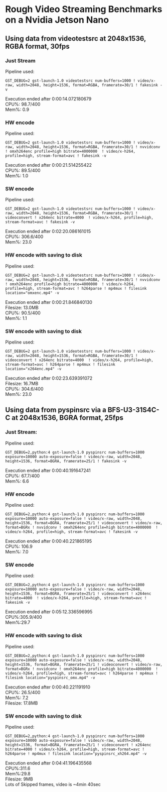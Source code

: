 # Rough Video Streaming Benchmarks on a Nvidia Jetson Nano

## Using data from videotestsrc at 2048x1536, RGBA format, 30fps 

### Just Stream
Pipeline used:

    GST_DEBUG=2 gst-launch-1.0 videotestsrc num-buffers=1000 ! video/x-raw, width=2048, height=1536, format=RGBA, framerate=30/1 ! fakesink -v

Execution ended after 0:00:14.072180679  
CPU%: 98.7/400  
Mem%: 0.9  

### HW encode
Pipeline used:

    GST_DEBUG=2 gst-launch-1.0 videotestsrc num-buffers=1000 ! video/x-raw, width=2048, height=1536, format=RGBA, framerate=30/1 ! nvvidconv ! omxh264enc profile=high bitrate=4000000  ! video/x-h264, profile=high, stream-format=avc ! fakesink -v

Execution ended after 0:00:21.514255422  
CPU%: 89.5/400  
Mem%: 1.0  

### SW encode
Pipeline used:

    GST_DEBUG=2 gst-launch-1.0 videotestsrc num-buffers=1000 ! video/x-raw, width=2048, height=1536, format=RGBA, framerate=30/1 ! videoconvert ! x264enc bitrate=4000  ! video/x-h264, profile=high, stream-format=avc ! fakesink -v

Execution ended after 0:02:20.086161015  
CPU%: 306.6/400  
Mem%: 23.0  

### HW encode with saving to disk
Pipeline used:

    GST_DEBUG=2 gst-launch-1.0 videotestsrc num-buffers=1000 ! video/x-raw, width=2048, height=1536, format=RGBA, framerate=30/1 ! nvvidconv ! omxh264enc profile=high bitrate=4000000  ! video/x-h264, profile=high, stream-format=avc ! h264parse ! mp4mux ! filesink location="omxenc.mp4" -v

Execution ended after 0:00:21.846840130  
Filesize: 13.0MB  
CPU%: 90.5/400  
Mem%: 1.1  

### SW encode with saving to disk
Pipeline used:

    GST_DEBUG=2 gst-launch-1.0 videotestsrc num-buffers=1000 ! video/x-raw, width=2048, height=1536, format=RGBA, framerate=30/1 ! videoconvert ! x264enc bitrate=4000  ! video/x-h264, profile=high, stream-format=avc ! h264parse ! mp4mux ! filesink location="x264enc.mp4" -v

Execution ended after 0:02:23.639391072  
Filesize: 16.7MB  
CPU%: 304.6/400  
Mem%: 23.0  

## Using data from pyspinsrc via a BFS-U3-31S4C-C at 2048x1536, BGRA format, 25fps 

### Just Stream:
Pipeline used:

    GST_DEBUG=2,python:4 gst-launch-1.0 pyspinsrc num-buffers=1000 exposure=10000 auto-exposure=false ! video/x-raw, width=2048, height=1536, format=BGRA, framerate=25/1 ! fakesink -v

Execution ended after 0:00:40.191647241  
CPU%: 67.7/400  
Mem%: 6.6  

### HW encode
Pipeline used:

    GST_DEBUG=2,python:4 gst-launch-1.0 pyspinsrc num-buffers=1000 exposure=10000 auto-exposure=false ! video/x-raw, width=2048, height=1536, format=BGRA, framerate=25/1 ! videoconvert ! video/x-raw, format=BGRx ! nvvidconv ! omxh264enc profile=high bitrate=4000000  ! video/x-h264, profile=high, stream-format=avc ! fakesink -v

Execution ended after 0:00:40.221865195  
CPU%: 106.9  
Mem%: 7.0  

### SW encode
Pipeline used:

    GST_DEBUG=2,python:4 gst-launch-1.0 pyspinsrc num-buffers=1000 exposure=10000 auto-exposure=false ! video/x-raw, width=2048, height=1536, format=BGRA, framerate=25/1 ! videoconvert ! x264enc bitrate=4000  ! video/x-h264, profile=high, stream-format=avc ! fakesink -v

Execution ended after 0:05:12.336596995  
CPU%:305.9/400  
Mem%:29.7  

### HW encode with saving to disk
Pipeline used:

    GST_DEBUG=2,python:4 gst-launch-1.0 pyspinsrc num-buffers=1000 exposure=10000 auto-exposure=false ! video/x-raw, width=2048, height=1536, format=BGRA, framerate=25/1 ! videoconvert ! video/x-raw, format=BGRx ! nvvidconv ! omxh264enc profile=high bitrate=4000000  ! video/x-h264, profile=high, stream-format=avc ! h264parse ! mp4mux ! filesink location="pyspinsrc_omx.mp4" -v

Execution ended after 0:00:40.221191910  
CPU%: 26.5/400  
Mem%: 7.2  
Filesize: 17.8MB  

### SW encode with saving to disk
Pipeline used:

    GST_DEBUG=2,python:4 gst-launch-1.0 pyspinsrc num-buffers=1000 exposure=10000 auto-exposure=false ! video/x-raw, width=2048, height=1536, format=BGRA, framerate=25/1 ! videoconvert ! x264enc bitrate=4000 ! video/x-h264, profile=high, stream-format=avc ! h264parse ! mp4mux ! filesink location="pyspinsrc_xh264.mp4" -v

Execution ended after 0:04:41.196435568  
CPU%:311.6  
Mem%:29.8   
Filesize: 9MB  
Lots of Skipped frames, video is ~4min 40sec  



